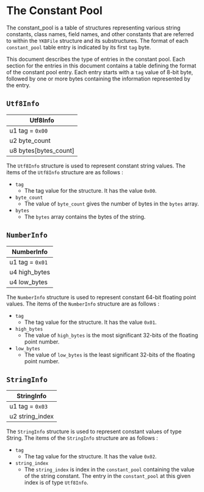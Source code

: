 # The Constant Pool

The constant_pool is a table of structures representing various string
constants, class names, field names, and other constants that are
referred to within the `YKBFile` structure and its substructures. The format of each `constant_pool` table entry is indicated by its first `tag` byte.

This document describes the type of entries in the constant pool. Each section for the entries in this document contains a table defining the format of the constant pool entry. Each entry starts with a `tag` value of 8-bit byte, followed by one or more bytes containing the information represented by the entry.

## `Utf8Info`

| Utf8Info              |
| --------------------- |
| u1 tag = `0x00`       |
| u2 byte_count         |
| u8 bytes[bytes_count] |

The `Utf8Info` structure is used to represent constant string values. The items of the `Utf8Info` structure are as follows :

- `tag`
  - The tag value for the structure. It has the value `0x00`.
- `byte_count`
  - The value of `byte_count` gives the number of bytes in the `bytes` array.
- `bytes`
  - The `bytes` array contains the bytes of the string.

## `NumberInfo`

| NumberInfo      |
| --------------- |
| u1 tag = `0x01` |
| u4 high_bytes   |
| u4 low_bytes    |

The `NumberInfo` structure is used to represent constant 64-bit floating point values. The items of the `NumberInfo` structure are as follows :

- `tag`
  - The tag value for the structure. It has the value `0x01`.
- `high_bytes`
  - The value of `high_bytes` is the most significant 32-bits of the floating point number.
- `low_bytes`
  - The value of `low_bytes` is the least significant 32-bits of the floating point number.

## `StringInfo`

| StringInfo      |
| --------------- |
| u1 tag = `0x03` |
| u2 string_index |

The `StringInfo` structure is used to represent constant values of type String. The items of the `StringInfo` structure are as follows :

- `tag`
  - The tag value for the structure. It has the value `0x02`.
- `string_index`
  - The `string_index` is index in the `constant_pool` containing the value of the string constant. The entry in the `constant_pool` at this given index is of type `Utf8Info`.
